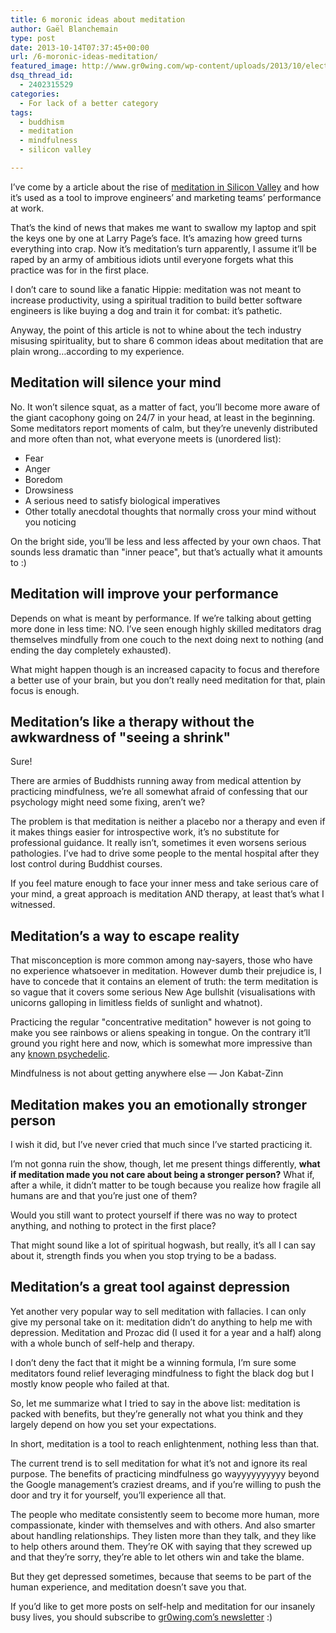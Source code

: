 ```yaml
---
title: 6 moronic ideas about meditation
author: Gaël Blanchemain
type: post
date: 2013-10-14T07:37:45+00:00
url: /6-moronic-ideas-meditation/
featured_image: http://www.gr0wing.com/wp-content/uploads/2013/10/electrodes-feature.jpg
dsq_thread_id:
  - 2402315529
categories:
  - For lack of a better category
tags:
  - buddhism
  - meditation
  - mindfulness
  - silicon valley

---
```

I&#8217;ve come by a article about the rise of [meditation in Silicon Valley][1] and how it&#8217;s used as a tool to improve engineers&#8217; and marketing teams&#8217; performance at work. 

That&#8217;s the kind of news that makes me want to swallow my laptop and spit the keys one by one at Larry Page&#8217;s face. It&#8217;s amazing how greed turns everything into crap. Now it&#8217;s meditation&#8217;s turn apparently, I assume it&#8217;ll be raped by an army of ambitious idiots until everyone forgets what this practice was for in the first place.

I don&#8217;t care to sound like a fanatic Hippie: meditation was not meant to increase productivity, using a spiritual tradition to build better software engineers is like buying a dog and train it for combat: it&#8217;s pathetic. 

Anyway, the point of this article is not to whine about the tech industry misusing spirituality, but to share 6 common ideas about meditation that are plain wrong…according to my experience.

## Meditation will silence your mind

No. It won&#8217;t silence squat, as a matter of fact, you&#8217;ll become more aware of the giant cacophony going on 24/7 in your head, at least in the beginning. Some meditators report moments of calm, but they&#8217;re unevenly distributed and more often than not, what everyone meets is (unordered list):

  * Fear
  * Anger
  * Boredom
  * Drowsiness
  * A serious need to satisfy biological imperatives
  * Other totally anecdotal thoughts that normally cross your mind without you noticing

On the bright side, you&#8217;ll be less and less affected by your own chaos. That sounds less dramatic than "inner peace", but that&#8217;s actually what it amounts to :)

## Meditation will improve your performance

Depends on what is meant by performance. If we&#8217;re talking about getting more done in less time: NO. I&#8217;ve seen enough highly skilled meditators drag themselves mindfully from one couch to the next doing next to nothing (and ending the day completely exhausted). 

What might happen though is an increased capacity to focus and therefore a better use of your brain, but you don&#8217;t really need meditation for that, plain focus is enough.

## Meditation&#8217;s like a therapy without the awkwardness of "seeing a shrink"

Sure!

There are armies of Buddhists running away from medical attention by practicing mindfulness, we&#8217;re all somewhat afraid of confessing that our psychology might need some fixing, aren&#8217;t we?

The problem is that meditation is neither a placebo nor a therapy and even if it makes things easier for introspective work, it&#8217;s no substitute for professional guidance. It really isn&#8217;t, sometimes it even worsens serious pathologies. I&#8217;ve had to drive some people to the mental hospital after they lost control during Buddhist courses. 

If you feel mature enough to face your inner mess and take serious care of your mind, a great approach is meditation AND therapy, at least that&#8217;s what I witnessed.

## Meditation&#8217;s a way to escape reality

That misconception is more common among nay-sayers, those who have no experience whatsoever in meditation. However dumb their prejudice is, I have to concede that it contains an element of truth: the term meditation is so vague that it covers some serious New Age bullshit (visualisations with unicorns galloping in limitless fields of sunlight and whatnot).

Practicing the regular "concentrative meditation" however is not going to make you see rainbows or aliens speaking in tongue. On the contrary it&#8217;ll ground you right here and now, which is somewhat more impressive than any <a href="http://www.erowid.org/psychoactives/" target="_blank">known psychedelic</a>.

Mindfulness is not about getting anywhere else — Jon Kabat-Zinn

## Meditation makes you an emotionally stronger person

I wish it did, but I&#8217;ve never cried that much since I&#8217;ve started practicing it. 

I&#8217;m not gonna ruin the show, though, let me present things differently, **what if meditation made you not care about being a stronger person?** What if, after a while, it didn&#8217;t matter to be tough because you realize how fragile all humans are and that you&#8217;re just one of them?

Would you still want to protect yourself if there was no way to protect anything, and nothing to protect in the first place? 

That might sound like a lot of spiritual hogwash, but really, it&#8217;s all I can say about it, strength finds you when you stop trying to be a badass. 

## Meditation&#8217;s a great tool against depression

Yet another very popular way to sell meditation with fallacies. I can only give my personal take on it: meditation didn&#8217;t do anything to help me with depression. Meditation and Prozac did (I used it for a year and a half) along with a whole bunch of self-help and therapy.

I don&#8217;t deny the fact that it might be a winning formula, I&#8217;m sure some meditators found relief leveraging mindfulness to fight the black dog but I mostly know people who failed at that. 

So, let me summarize what I tried to say in the above list: meditation is packed with benefits, but they&#8217;re generally not what you think and they largely depend on how you set your expectations. 

In short, meditation is a tool to reach enlightenment, nothing less than that. 

The current trend is to sell meditation for what it&#8217;s not and ignore its real purpose. The benefits of practicing mindfulness go wayyyyyyyyyy beyond the Google management&#8217;s craziest dreams, and if you&#8217;re willing to push the door and try it for yourself, you&#8217;ll experience all that.

The people who meditate consistently seem to become more human, more compassionate, kinder with themselves and with others. And also smarter about handling relationships. They listen more than they talk, and they like to help others around them. They&#8217;re OK with saying that they screwed up and that they&#8217;re sorry, they&#8217;re able to let others win and take the blame. 

But they get depressed sometimes, because that seems to be part of the human experience, and meditation doesn&#8217;t save you that. 

If you&#8217;d like to get more posts on self-help and meditation for our insanely busy lives, you should subscribe to <a href="http://eepurl.com/zxyeT" target="_blank">gr0wing.com&#8217;s newsletter</a> :)

 [1]: http://www.wired.com/business/2013/06/meditation-mindfulness-silicon-valley/

